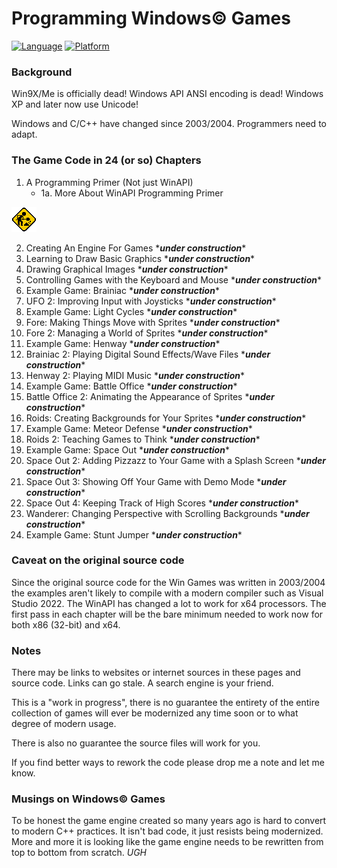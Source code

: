 # Programming Windows© Games

[![Language](https://img.shields.io/badge/Language%20-C++-blue.svg)](https://github.com/GeorgePimpleton/Win32-games/)
[![Platform](https://img.shields.io/badge/Platform%20-Win32-blue.svg)](https://github.com/GeorgePimpleton/Win32-games/)

### Background

Win9X/Me is officially dead!  Windows API ANSI encoding is dead!  Windows XP and later now use Unicode!

Windows and C/C++ have changed since 2003/2004.  Programmers need to adapt.

### The Game Code in 24 (or so) Chapters

1. A Programming Primer (Not just WinAPI)
   + 1a. More About WinAPI Programming Primer

![under construction](construction.gif)

2. Creating An Engine For Games \****under construction***\*
3. Learning to Draw Basic Graphics \****under construction***\*
4. Drawing Graphical Images \****under construction***\*
5. Controlling Games with the Keyboard and Mouse \****under construction***\*
6. Example Game: Brainiac \****under construction***\*
7. UFO 2: Improving Input with Joysticks \****under construction***\*
8. Example Game: Light Cycles \****under construction***\*
9. Fore: Making Things Move with Sprites \****under construction***\*
10. Fore 2: Managing a World of Sprites \****under construction***\*
11. Example Game: Henway \****under construction***\*
12. Brainiac 2: Playing Digital Sound Effects/Wave Files \****under construction***\*
13. Henway 2: Playing MIDI Music \****under construction***\*
14. Example Game: Battle Office \****under construction***\*
15. Battle Office 2: Animating the Appearance of Sprites \****under construction***\*
16. Roids: Creating Backgrounds for Your Sprites \****under construction***\*
17. Example Game: Meteor Defense \****under construction***\*
18. Roids 2: Teaching Games to Think \****under construction***\*
19. Example Game: Space Out \****under construction***\*
20. Space Out 2: Adding Pizzazz to Your Game with a Splash Screen \****under construction***\*
21. Space Out 3: Showing Off Your Game with Demo Mode \****under construction***\*
22. Space Out 4: Keeping Track of High Scores \****under construction***\*
23. Wanderer: Changing Perspective with Scrolling Backgrounds \****under construction***\*
24. Example Game: Stunt Jumper \****under construction***\*

### Caveat on the original source code

Since the original source code for the Win Games was written in 2003/2004 the examples aren't likely to compile with a modern compiler such as Visual Studio 2022. The WinAPI has changed a lot to work for x64 processors.  The first pass in each chapter will be the bare minimum needed to work now for both x86 (32-bit) and x64.

### Notes

There may be links to websites or internet sources in these pages and source code. Links can go stale. A search engine is your friend.

This is a "work in progress", there is no guarantee the entirety of the entire collection of games will ever be modernized any time soon or to what degree of modern usage.

There is also no guarantee the source files will work for you.

If you find better ways to rework the code please drop me a note and let me know.

### Musings on Windows© Games

To be honest the game engine created so many years ago is hard to convert to modern C++ practices.  It isn't bad code, it just resists being modernized.  More and more it is looking like the game engine needs to be rewritten from top to bottom from scratch.  *UGH*